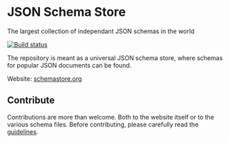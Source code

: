 # JSON Schema Store

The largest collection of independant JSON schemas in the world

[![Build status](https://ci.appveyor.com/api/projects/status/ab34h2jsrjfiw2xq?svg=true)](https://ci.appveyor.com/project/madskristensen/schemastore-371)

The repository is meant as a universal JSON schema store, where schemas for popular JSON documents can be found.

Website: [schemastore.org](https://www.schemastore.org/json/)

## Contribute

Contributions are more than welcome. Both to the website itself or to the various schema files. Before contributing, please carefully read the [guidelines](./CONTRIBUTING.md).
